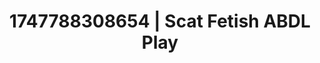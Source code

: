 ---
categories:
- Morning seduction
- Workplace fantasy
- Afterglow vibes
- Gender-fluid lovers
- Public sex
image: /assets/images/1747788308654.jpg
layout: post
seo:
  description: Featured content with sensual Scat Fetish, ABDL Play. HD images available.
  keywords: Scat Fetish, ABDL Play
  og_image: /assets/images/1747788308654.jpg
  schema_type: VisualArtwork
tags:
- ABDL Play
- Scat Fetish
- '#1747788308654'
title: 1747788308654 | Scat Fetish ABDL Play
---